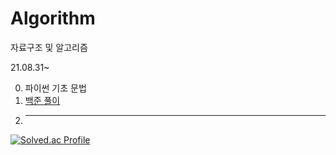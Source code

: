 # Algorithm
자료구조 및 알고리즘

21.08.31~

0. 파이썬 기초 문법
1. [백준 풀이](https://www.notion.so/junghosub/fa28a48574054e21a2aaff5ac5dd7f02?v=0ed8dceee6ed47db8654e9152d6d7a1a)
2. ----
[![Solved.ac Profile](http://mazassumnida.wtf/api/v2/generate_badge?boj=sunday073)](https://solved.ac/sunday073/)
